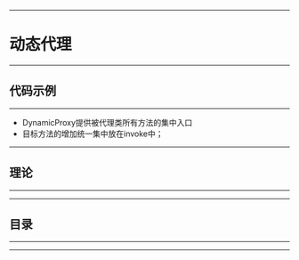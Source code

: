 ------
# 动态代理

------
## 代码示例

------
- DynamicProxy提供被代理类所有方法的集中入口
- 目标方法的增加统一集中放在invoke中；

------
## 理论

------

------
## 目录

------

------
